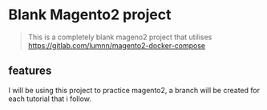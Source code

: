 # Blank Magento2 project

> This is a completely blank mageno2 project that utilises https://gitlab.com/lumnn/magento2-docker-compose 

## features

I will be using this project to practice magento2, a branch will be created for each tutorial that i follow. 
